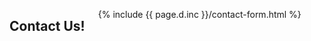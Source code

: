 <div class="small-12 large-9 columns small-centered">

## Contact Us!

{% include {{ page.d.inc }}/contact-form.html %}

</div>
